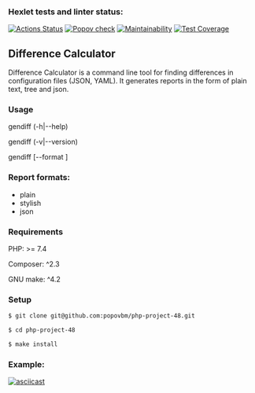 ### Hexlet tests and linter status:
[![Actions Status](https://github.com/popovbm/php-project-48/workflows/hexlet-check/badge.svg)](https://github.com/popovbm/php-project-48/actions)
[![Popov check](https://github.com/popovbm/php-project-48/actions/workflows/popov-check.yml/badge.svg)](https://github.com/popovbm/php-project-48/actions/workflows/popov-check.yml)
[![Maintainability](https://api.codeclimate.com/v1/badges/295b35efa56d194c5cae/maintainability)](https://codeclimate.com/github/popovbm/php-project-48/maintainability)
[![Test Coverage](https://api.codeclimate.com/v1/badges/295b35efa56d194c5cae/test_coverage)](https://codeclimate.com/github/popovbm/php-project-48/test_coverage)


## Difference Calculator
Difference Calculator is a command line tool for finding differences in configuration files (JSON, YAML). It generates reports in the form of plain text, tree and json.

### Usage
  gendiff (-h|--help)
  
  gendiff (-v|--version)
  
  gendiff [--format <fmt>] <firstFile> <secondFile>
  
### Report formats:
<ul>
<li>plain
<li>stylish
<li>json
</ul>

### Requirements

PHP: >= 7.4

Composer: ^2.3

GNU make: ^4.2

### Setup

```sh
$ git clone git@github.com:popovbm/php-project-48.git

$ cd php-project-48

$ make install
```

### Example:
[![asciicast](https://asciinema.org/a/535214.svg)](https://asciinema.org/a/535214)
